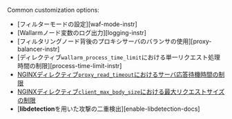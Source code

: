 Common customization options:

* [フィルターモードの設定][waf-mode-instr]
* [Wallarmノード変数のログ出力][logging-instr]
* [フィルタリングノード背後のプロキシサーバのバランサの使用][proxy-balancer-instr]
* [ディレクティブ`wallarm_process_time_limit`における単一リクエスト処理時間の制限][process-time-limit-instr]
* [NGINXディレクティブ`proxy_read_timeout`におけるサーバ応答待機時間の制限](https://nginx.org/en/docs/http/ngx_http_proxy_module.html#proxy_read_timeout)
* [NGINXディレクティブ`client_max_body_size`における最大リクエストサイズの制限](https://nginx.org/en/docs/http/ngx_http_core_module.html#client_max_body_size)
* [**libdetection**を用いた攻撃の二重検出][enable-libdetection-docs]
